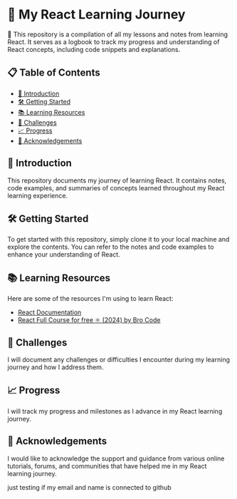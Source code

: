 # 📘 My React Learning Journey

🚀 This repository is a compilation of all my lessons and notes from learning React. It serves as a logbook to track my progress and understanding of React concepts, including code snippets and explanations.

## 📋 Table of Contents

- [🚀 Introduction](#introduction)
- [🛠 Getting Started](#getting-started)
- [📚 Learning Resources](#learning-resources)
- [🤔 Challenges](#challenges)
- [📈 Progress](#progress)
- [🙏 Acknowledgements](#acknowledgements)

## 🚀 Introduction

This repository documents my journey of learning React. It contains notes, code examples, and summaries of concepts learned throughout my React learning experience.

## 🛠 Getting Started

To get started with this repository, simply clone it to your local machine and explore the contents. You can refer to the notes and code examples to enhance your understanding of React.

## 📚 Learning Resources

Here are some of the resources I'm using to learn React:

- [React Documentation](https://reactjs.org/docs/getting-started.html)
- [React Full Course for free ⚛️ (2024) by Bro Code](https://www.youtube.com/watch?v=CgkZ7MvWUAA&t=3784s)

## 🤔 Challenges

I will document any challenges or difficulties I encounter during my learning journey and how I address them.

## 📈 Progress

I will track my progress and milestones as I advance in my React learning journey.

## 🙏 Acknowledgements

I would like to acknowledge the support and guidance from various online tutorials, forums, and communities that have helped me in my React learning journey.


just testing if my email and name is connected to github